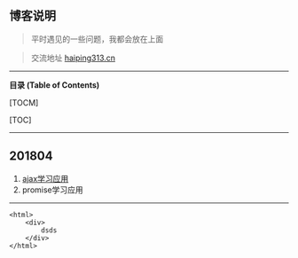 ## 博客说明
>  平时遇见的一些问题，我都会放在上面

> 交流地址 [haiping313.cn](http://haiping313.cn "haiping313.cn")

------------

**目录 (Table of Contents)**

[TOCM]

[TOC]

------------


## 201804
1. [ajax学习应用](./201804/ajax.md "ajax学习应用")
2. promise学习应用

------------
    <html>
    	<div>
    		dsds
    	</div>
    </html>